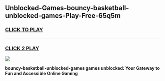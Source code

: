 
## Unblocked-Games-bouncy-basketball-unblocked-games-Play-Free-65q5m
<h3>
<a href="https://premium76.site?title=bouncy-basketball-unblocked-games&ref=20M">CLICK TO PLAY</a></h3>
<hr>

<h3>
<a href="https://premium76.site?title=bouncy-basketball-unblocked-games&ref=20M">CLICK 2 PLAY</a>
  
</h3>

<a href="https://premium76.site?title=bouncy-basketball-unblocked-games&ref=19M"><img src="https://clearcache.store/games.png"></a>


**bouncy-basketball-unblocked-games games unblocked: Your Gateway to Fun and Accessible Online Gaming**
